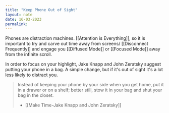 ```yaml
---
title: "Keep Phone Out of Sight"
layout: note
date: 16-03-2023
permalink:
---
```


Phones are distraction machines. [[Attention is Everything]], so it is important to try and carve out time away from screens/ [[Disconnect Frequently]] and engage you [[Diffused Mode]] or [[Focused Mode]] away from the infinite scroll.

In order to focus on your highlight, Jake Knapp and John Zeratsky suggest putting your phone in a bag. A simple change, but if it's out of sight it's a lot less likely to distract you.

> Instead of keeping your phone by your side when you get home, put it in a drawer or on a shelf; better still, stow it in your bag and shut your bag in the closet.
> - [[Make Time-Jake Knapp and John Zeratsky]]